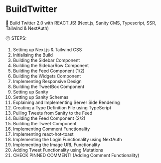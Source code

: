 # BuildTwitter
🔵 Build Twitter 2.0 with REACT.JS! (Next.js, Sanity CMS, Typescript, SSR, Tailwind &amp; NextAuth)

🕐 STEPS:
1. Setting up Next.js & Tailwind CSS
2. Initialising the Build
3. Building the Sidebar Component
4. Building the SidebarRow Component
5. Building the Feed Component (1/2)
6. Building the Widgets Component
7. Implementing Responsive Design
8. Building the TweetBox Component
9. Setting up Sanity
10. Setting up Sanity Schemas
11. Explaining and Implementing Server Side Rendering
12. Creating a Type Definition File using TypeScript
13. Pulling Tweets from Sanity to the Feed
14. Building the Feed Component (2/2)
15. Building the Tweet Component 
16. Implementing Comment Functionality
17. Implementing react-hot-toast
18. Implementing the Login Functionality using NextAuth
19. Implementing the Image URL Functionality
20. Adding Tweet Functionality using Mutations
21. CHECK PINNED COMMENT! (Adding Comment Functionality)
